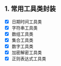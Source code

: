 ## 1. 常用工具类封装
- [x] 日期时间工具类
- [x] 字符串工具类
- [x] 数组工具类
- [x] 集合工具类
- [x] 数字工具类
- [x] 加密解密工具类
- [x] 正则表达式工具类